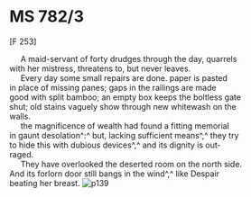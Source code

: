 # MS 782/3

[F 253]

&nbsp;&nbsp;&nbsp;&nbsp;&nbsp;A maid-servant of forty drudges through the day, quarrels \
with her mistress, threatens to, but never leaves. \
&nbsp;&nbsp;&nbsp;&nbsp;&nbsp;Every day some small repairs are done. paper is pasted \
in place of missing panes; gaps in the railings are made \
good with split bamboo; an empty box keeps the boltless gate \
shut; old stains vaguely show through new whitewash on the \
walls. \
&nbsp;&nbsp;&nbsp;&nbsp;&nbsp;the magnificence of wealth had found a fitting memorial \
in gaunt desolation^:^ but, lacking sufficient means^,^ they try \
to hide this with dubious devices^,^ and its dignity is out- \
raged. \
&nbsp;&nbsp;&nbsp;&nbsp;&nbsp;They have overlooked the deserted room on the north side. \
And its forlorn door still bangs in the wind^,^ like Despair \
beating her breast. 
![p139](MS782_3-139.jpg)
